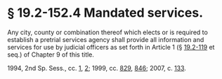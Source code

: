# § 19.2-152.4 Mandated services.

<p>Any city, county or combination thereof which elects or is required to establish a pretrial services agency shall provide all information and services for use by judicial officers as set forth in Article 1 (§ <a href='http://law.lis.virginia.gov/vacode/19.2-119/'>19.2-119</a> et seq.) of Chapter 9 of this title.</p><p>1994, 2nd Sp. Sess., cc. <a href='http://lis.virginia.gov/cgi-bin/legp604.exe?943+ful+CHAP0001'>1</a>, <a href='http://lis.virginia.gov/cgi-bin/legp604.exe?943+ful+CHAP0002'>2</a>; 1999, cc. <a href='http://lis.virginia.gov/cgi-bin/legp604.exe?991+ful+CHAP0829'>829</a>, <a href='http://lis.virginia.gov/cgi-bin/legp604.exe?991+ful+CHAP0846'>846</a>; 2007, c. <a href='http://lis.virginia.gov/cgi-bin/legp604.exe?071+ful+CHAP0133'>133</a>.</p>